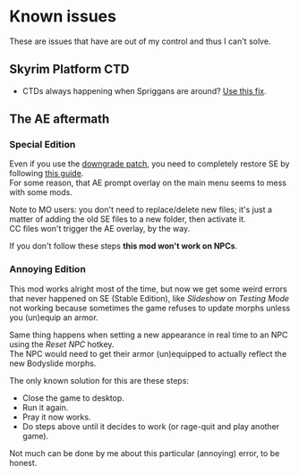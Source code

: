 # Known issues

These are issues that have are out of my control and thus I can't solve.

## Skyrim Platform CTD

- CTDs always happening when Spriggans are around? [Use this fix][SP Spriggan].

## The AE aftermath

### Special Edition

Even if you use the [downgrade patch][downgrade], you need to completely restore SE by following [this guide][hugo].\
For some reason, that AE prompt overlay on the main menu seems to mess with some mods.

Note to MO users: you don't need to replace/delete new files; it's just a matter of adding the old SE files to a new folder, then activate it.\
CC files won't trigger the AE overlay, by the way.

If you don't follow these steps **this mod won't work on NPCs**.

### Annoying Edition

This mod works alright most of the time, but now we get some weird errors that never happened on SE (Stable Edition), like _Slideshow_ on _Testing Mode_ not working because sometimes the game refuses to update morphs unless you (un)equip an armor.

Same thing happens when setting a new appearance in real time to an NPC using the _Reset NPC_ hotkey.\
The NPC would need to get their armor (un)equipped to actually reflect the new Bodyslide morphs.

The only known solution for this are these steps:

* Close the game to desktop. 
* Run it again.
* Pray it now works.
* Do steps above until it decides to work (or rage-quit and play another game).

Not much can be done by me about this particular (annoying) error, to be honest.

[downgrade]: https://www.nexusmods.com/skyrimspecialedition/mods/57618
[hugo]: https://www.nexusmods.com/skyrimspecialedition/images/131378
[SP Spriggan]: https://www.nexusmods.com/skyrimspecialedition/mods/69363
